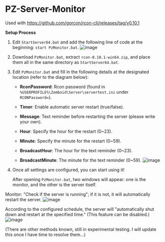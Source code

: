 # PZ-Server-Monitor

Used with https://github.com/gorcon/rcon-cli/releases/tag/v0.10.1


**Setup Process**

1. Edit `StartServer64.bat` and add the following line of code at the beginning: `start PzMonitor.bat`.
![image](https://github.com/kcanhen/PZ-Server-Monitor/assets/128405714/6619f253-f9c3-47ee-b9ca-6f11a5b5d5fa)

2. Download `PzMonitor.bat`, extract `rcon-0.10.1-win64.zip`, and place them all in the same directory as `StartServer64.bat`.

3. Edit `PzMonitor.bat` and fill in the following details at the designated location (refer to the diagram below):

   - **RconPassword**: Rcon password (found in `%USERPROFILE%\Zomboid\Server\servertest.ini` under `RCONPassword=`).

   - **Timer**: Enable automatic server restart (true/false).

   - **Message**: Text reminder before restarting the server (please write your own).

   - **Hour**: Specify the hour for the restart (0~23).

   - **Minute**: Specify the minute for the restart (0~59).

   - **BroadcastHour**: The hour for the text reminder (0~23).

   - **BroadcastMinute**: The minute for the text reminder (0~59).
![image](https://github.com/kcanhen/PZ-Server-Monitor/assets/128405714/5a783183-dd5c-49cb-a512-aa40ae3f89c1)

4. Once all settings are configured, you can start using it!

   After opening `PzMonitor.bat`, two windows will appear: one is the monitor, and the other is the server itself.

Monitor: "Check if the server is running"; if it is not, it will automatically restart the server.
![image](https://github.com/kcanhen/PZ-Server-Monitor/assets/128405714/b61bf7b0-aede-41b1-8c86-d586cbf73c77)


According to the configured schedule, the server will "automatically shut down and restart at the specified time." (This feature can be disabled.)
![image](https://github.com/kcanhen/PZ-Server-Monitor/assets/128405714/41c2ed92-4e3a-4d8b-be96-7141139d3935)

(There are other methods known, still in experimental testing. I will update this once I have time to resolve them...)
